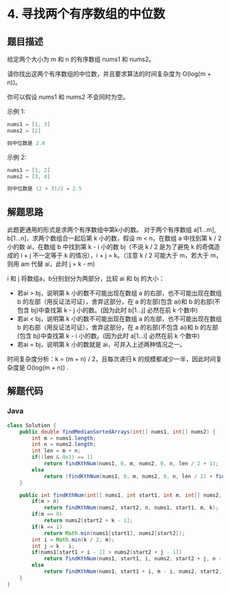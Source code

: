 # 4. 寻找两个有序数组的中位数

## 题目描述

给定两个大小为 m 和 n 的有序数组 nums1 和 nums2。

请你找出这两个有序数组的中位数，并且要求算法的时间复杂度为 O(log(m + n))。

你可以假设 nums1 和 nums2 不会同时为空。

示例 1:
```java
nums1 = [1, 3]
nums2 = [2]

则中位数是 2.0
```
示例 2:
```java
nums1 = [1, 2]
nums2 = [3, 4]

则中位数是 (2 + 3)/2 = 2.5
```

## 解题思路

此题更通用的形式是求两个有序数组中第k小的数。
对于两个有序数组 a[1…m], b[1…n]，求两个数组合一起后第 k 小的数，假设 m < n，在数组 a 中找到第 k / 2 小的数 ai，在数组 b 中找到第 k - i 小的数 bj（不说 k / 2 是为了避免 k 的奇偶造成的 i + j 不一定等于 k 的情况），i + j = k。（注意 k / 2 可能大于 m，若大于 m，则用 am 代替 ai，此时 j = k - m)

i 和 j 将数组a，b分别划分为两部分，比较 ai 和 bj 的大小：

* 若ai > bj，说明第 k 小的数不可能出现在数组 a 的右部，也不可能出现在数组 b 的左部（用反证法可证），舍弃这部分，在 a 的左部(包含 ai)和 b 的右部(不包含 bj)中查找第 k - j 小的数。(因为此时 b[1…j] 必然在前 k 个数中)
* 若ai < bj，说明第 k 小的数不可能出现在数组 a 的左部，也不可能出现在数组 b 的右部（用反证法可证），舍弃这部分，在 a 的右部(不包含 ai)和 b 的左部(包含 bj)中查找第 k - i 小的数。(因为此时 a[1…i] 必然在前 k 个数中)
* 若ai = bj，说明第 k 小的数就是 ai，可并入上述两种情况之一。

时间复杂度分析：k = (m + n) / 2，且每次递归 k 的规模都减少一半，因此时间复杂度是 O(log(m + n)) .

## 解题代码

### Java

```java
class Solution {
    public double findMedianSortedArrays(int[] nums1, int[] nums2) {
        int m = nums1.length;
        int n = nums2.length;
        int len = m + n;
        if((len & 0x1) == 1)
            return findKthNum(nums1, 0, m, nums2, 0, n, len / 2 + 1);
        else
            return (findKthNum(nums1, 0, m, nums2, 0, n, len / 2) + findKthNum(nums1, 0, m, nums2, 0, n, len / 2 + 1)) / 2.0;
    }

    public int findKthNum(int[] nums1, int start1, int m, int[] nums2, int start2, int n, int k) {
        if(m > n)
            return findKthNum(nums2, start2, n, nums1, start1, m, k);
        if(m == 0)
            return nums2[start2 + k - 1];
        if(k == 1)
            return Math.min(nums1[start1], nums2[start2]);
        int i = Math.min(k / 2, m);
        int j = k - i;
        if(nums1[start1 + i - 1] > nums2[start2 + j - 1])
            return findKthNum(nums1, start1, i, nums2, start2 + j, n - j, k - j);
        else
            return findKthNum(nums1, start1 + i, m - i, nums2, start2, j, k - i);
    }
}
```
